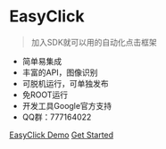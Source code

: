 
# EasyClick

> 加入SDK就可以用的自动化点击框架

* 简单易集成
* 丰富的API，图像识别
* 可脱机运行，可单独发布
* 免ROOT运行
* 开发工具Google官方支持
* QQ群：777164022


[EasyClick Demo](https://github.com/easy-click/easyclick-demo/)
[Get Started](zh-cn/getting-start)